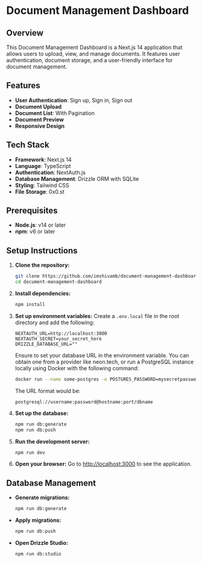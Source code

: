 

# Document Management Dashboard

## Overview

This Document Management Dashboard is a Next.js 14 application that allows users to upload, view, and manage documents. It features user authentication, document storage, and a user-friendly interface for document management.

## Features

- **User Authentication**: Sign up, Sign in, Sign out
- **Document Upload**
- **Document List**: With Pagination
- **Document Preview**
- **Responsive Design**

## Tech Stack

- **Framework**: Next.js 14
- **Language**: TypeScript
- **Authentication**: NextAuth.js
- **Database Management**: Drizzle ORM with SQLite
- **Styling**: Tailwind CSS
- **File Storage**: 0x0.st

## Prerequisites

- **Node.js**: v14 or later
- **npm**: v6 or later

## Setup Instructions

1. **Clone the repository:**
    ```sh
    git clone https://github.com/imshivamb/document-management-dashboard.git
    cd document-management-dashboard
    ```

2. **Install dependencies:**
    ```sh
    npm install
    ```

3. **Set up environment variables:**
    Create a `.env.local` file in the root directory and add the following:
    ```env
    NEXTAUTH_URL=http://localhost:3000
    NEXTAUTH_SECRET=your_secret_here
    DRIZZLE_DATABASE_URL=""
    ```

    Ensure to set your database URL in the environment variable. You can obtain one from a provider like neon.tech, or run a PostgreSQL instance locally using Docker with the following command:
    ```sh
    docker run --name some-postgres -e POSTGRES_PASSWORD=mysecretpassword -d postgres
    ```

    The URL format would be:
    ```
    postgresql://username:password@hostname:port/dbname
    ```

4. **Set up the database:**
    ```sh
    npm run db:generate
    npm run db:push
    ```

5. **Run the development server:**
    ```sh
    npm run dev
    ```

6. **Open your browser:**
    Go to [http://localhost:3000](http://localhost:3000) to see the application.

## Database Management

- **Generate migrations:**
    ```sh
    npm run db:generate
    ```
- **Apply migrations:**
    ```sh
    npm run db:push
    ```
- **Open Drizzle Studio:**
    ```sh
    npm run db:studio
    ```


